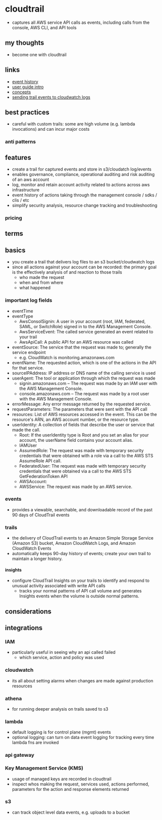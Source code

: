 # cloudtrail

- captures all AWS service API calls as events, including calls from the console, AWS CLI, and API tools

## my thoughts

- become one with cloudtrail

## links

- [event history](https://docs.aws.amazon.com/awscloudtrail/latest/userguide/view-cloudtrail-events.html)
- [user guide intro](https://docs.aws.amazon.com/awscloudtrail/latest/userguide/cloudtrail-user-guide.html)
- [concepts](https://docs.aws.amazon.com/awscloudtrail/latest/userguide/cloudtrail-concepts.html)
- [sending trail events to cloudwatch logs](https://docs.aws.amazon.com/awscloudtrail/latest/userguide/send-cloudtrail-events-to-cloudwatch-logs.html)

## best practices

- careful with custom trails: some are high volume (e.g. lambda invocations) and can incur major costs

### anti patterns

## features

- create a trail for captured events and store in s3/cloudatch log/events
- enables governance, compliance, operational auditing and risk auditing of an aws account
- log, monitor and retain account activity related to actions across aws infrastructure
- event history of actions taking through the management console / sdks / clis / etc
- simplify security analysis, resource change tracking and troubleshooting

### pricing

## terms

## basics

- you create a trail that delivers log files to an s3 bucket/cloudwatch logs
- since all actions against your account can be recorded: the primary goal is the effectively analysis of and reaction to those trails
  - who made the request
  - when and from where
  - what happened

### important log fields

- eventTime
- eventType
  - AwsConsolSignin: A user in your account (root, IAM, federated, SAML, or SwitchRole) signed in to the AWS Management Console.
  - AwsServiceEvent: The called service generated an event related to your trail
  - AwsApiCall: A public API for an AWS resource was called
- eventSource: The service that the request was made to; generally the service endpoint
  - e.g. CloudWatch is monitoring.amazonaws.com
- eventName: The requested action, which is one of the actions in the API for that service.
- sourceIPAddress: IP address or DNS name of the calling service is used
- userAgent: The tool or application through which the request was made
  - signin.amazonaws.com – The request was made by an IAM user with the AWS Management Console.
  - console.amazonaws.com – The request was made by a root user with the AWS Management Console.
- errorMessage: Any error message returned by the requested service.
- requestParameters: The parameters that were sent with the API call
- resources: List of AWS resources accessed in the event. This can be the resource's ARN, an AWS account number, or the resource type.
- userIdentity: A collection of fields that describe the user or service that made the call.
  - Root: If the userIdentity type is Root and you set an alias for your account, the userName field contains your account alias.
  - IAMUser
  - AssumedRole: The request was made with temporary security credentials that were obtained with a role via a call to the AWS STS AssumeRole API call.
  - FederatedUser: The request was made with temporary security credentials that were obtained via a call to the AWS STS GetFederationToken API
  - AWSAccount:
  - AWSService: The request was made by an AWS service.

### events

- provides a viewable, searchable, and downloadable record of the past 90 days of CloudTrail events

### trails

- the delivery of CloudTrail events to an Amazon Simple Storage Service (Amazon S3) bucket, Amazon CloudWatch Logs, and Amazon CloudWatch Events
- automatically keeps 90-day history of events; create your own trail to maintain a longer history.

#### insights

- configure CloudTrail Insights on your trails to identify and respond to unusual activity associated with write API calls
  - tracks your normal patterns of API call volume and generates Insights events when the volume is outside normal patterns.

## considerations

## integrations

### IAM

- particularly useful in seeing why an api called failed
  - which service, action and policy was used

### cloudwatch

- its all about setting alarms when changes are made against production resources

### athena

- for running deeper analysis on trails saved to s3

### lambda

- default logging is for control plane (mgmt) events
- optional logging: can turn on data event logging for tracking every time lambda fns are invoked

### api gateway

### Key Management Service (KMS)

- usage of managed keys are recorded in cloudtrail
- inspect whos making the request, services used, actions performed, parameters for the action and response elements returned

### s3

- can track object level data events, e.g. uploads to a bucket

